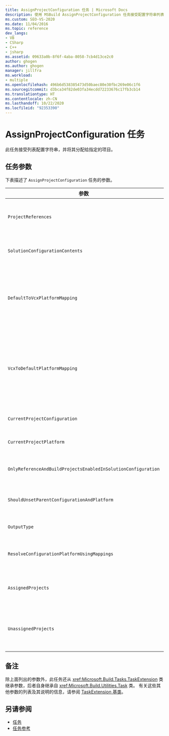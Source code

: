 ```yaml
---
title: AssignProjectConfiguration 任务 | Microsoft Docs
description: 使用 MSBuild AssignProjectConfiguration 任务接受配置字符串列表，并将其分配给指定项目。
ms.custom: SEO-VS-2020
ms.date: 11/04/2016
ms.topic: reference
dev_langs:
- VB
- CSharp
- C++
- jsharp
ms.assetid: 09633a0b-8f6f-4aba-8058-7cb4d13ce2c0
author: ghogen
ms.author: ghogen
manager: jillfra
ms.workload:
- multiple
ms.openlocfilehash: 496b6d538385473d50baec80e30fbc269e06c1f6
ms.sourcegitcommit: d3bca34f82de03fa34ecdd72233676c17fb3cb14
ms.translationtype: HT
ms.contentlocale: zh-CN
ms.lasthandoff: 10/22/2020
ms.locfileid: "92353390"
---
```

# <a name="assignprojectconfiguration-task"></a>AssignProjectConfiguration 任务

此任务接受列表配置字符串，并将其分配给指定的项目。

## <a name="task-parameters"></a>任务参数

 下表描述了 `AssignProjectConfiguration` 任务的参数。

|参数|说明|
|---------------|-----------------|
|`ProjectReferences`|所需的 <xref:Microsoft.Build.Framework.ITaskItem>`[]` 输入参数。<br /><br /> 要配置的项目。|
|`SolutionConfigurationContents`|可选 `string` 输出参数。<br /><br /> 包含 XML 字符串，该字符串包含每个项目的项目配置。 这些配置分配给已命名的项目。|
|`DefaultToVcxPlatformMapping`|可选 `string` 输出参数。<br /><br /> 包含以分号分隔的映射列表，这些映射是从大多数类型使用的平台名称到 .vcxproj 文件使用的平台名称的映射  。<br /><br /> 例如：<br /><br /> `"AnyCPU=Win32;X86=Win32;X64=X64"`|
|`VcxToDefaultPlatformMapping`|可选<br /><br /> `string` 输出参数。<br /><br /> 包含以分号分隔的映射列表，这些映射是从 .vcxproj 平台名称到由大多数类型所使用的平台名称的映射。<br /><br /> 例如：<br /><br /> `"Win32=AnyCPU;X64=X64"`|
|`CurrentProjectConfiguration`|可选 `string` 输出参数。<br /><br /> 包含当前项目的配置。|
|`CurrentProjectPlatform`|可选 `string` 输出参数。<br /><br /> 包含当前项目的平台。|
|`OnlyReferenceAndBuildProjectsEnabledInSolutionConfiguration`|可选 `bool` 输出参数。<br /><br /> 包含指示应生成引用（即使在项目配置中禁用引用）的标志。|
|`ShouldUnsetParentConfigurationAndPlatform`|可选 `bool` 输出参数。<br /><br /> 包含指示是否应取消设置父级配置和平台的标志。|
|`OutputType`|可选 `string` 输出参数。<br /><br /> 包含项目的输出类型。|
|`ResolveConfigurationPlatformUsingMappings`|可选 `bool` 输出参数。<br /><br /> 包含指示生成是否应使用默认映射来解析项目引用中传递的配置和平台的标志。|
|`AssignedProjects`|可选的 <xref:Microsoft.Build.Framework.ITaskItem>`[]` 输出参数。<br /><br /> 包含解析引用路径的列表。|
|`UnassignedProjects`|可选的 <xref:Microsoft.Build.Framework.ITaskItem>`[]` 输出参数。<br /><br /> 包含项目引用项的列表，其中这些项无法使用输出的预解析列表进行解析。|

## <a name="remarks"></a>备注

 除上面列出的参数外，此任务还从 <xref:Microsoft.Build.Tasks.TaskExtension> 类继承参数，后者自身继承自 <xref:Microsoft.Build.Utilities.Task> 类。 有关这些其他参数的列表及其说明的信息，请参阅 [TaskExtension 基类](../msbuild/taskextension-base-class.md)。

## <a name="see-also"></a>另请参阅

- [任务](../msbuild/msbuild-tasks.md)
- [任务参考](../msbuild/msbuild-task-reference.md)
